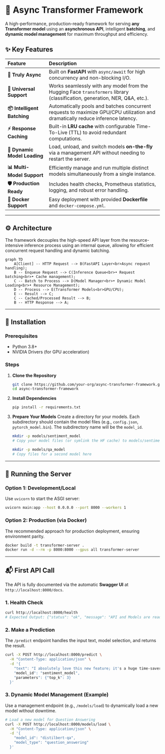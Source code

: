 
# 🚀 Async Transformer Framework

A high-performance, production-ready framework for serving **any Transformer model** using an **asynchronous API**, intelligent **batching**, and **dynamic model management** for maximum throughput and efficiency.

## ✨ Key Features

| Feature | Description |
| :--- | :--- |
| **🔄 Truly Async** | Built on **FastAPI** with `async/await` for high concurrency and non-blocking I/O. |
| **🎯 Universal Support** | Works seamlessly with any model from the Hugging Face `transformers` library (classification, generation, NER, Q\&A, etc.). |
| **📦 Intelligent Batching** | Automatically pools and batches concurrent requests to maximize GPU/CPU utilization and dramatically reduce inference latency. |
| **⚡ Response Caching** | Built-in **LRU cache** with configurable Time-To-Live (TTL) to avoid redundant computations. |
| **🔌 Dynamic Model Loading** | Load, unload, and switch models **on-the-fly** via a management API without needing to restart the server. |
| **📊 Multi-Model Support** | Efficiently manage and run multiple distinct models simultaneously from a single instance. |
| **🛡️ Production Ready** | Includes health checks, Prometheus statistics, logging, and robust error handling. |
| **🐳 Docker Support** | Easy deployment with provided **Dockerfile** and `docker-compose.yml`. |

-----

## ⚙️ Architecture

The framework decouples the high-speed API layer from the resource-intensive inference process using an internal queue, allowing for efficient concurrent request handling and dynamic batching.

```mermaid
graph TD
    A[Client] -- HTTP Request --> B(FastAPI Layer<br>Async request handling);
    B -- Enqueue Request --> C(Inference Queue<br>• Request batching<br>• Cache management);
    C -- Batch to Process --> D(Model Manager<br>• Dynamic Model Loading<br>• Resource Management);
    D -- Process --> E(Transformer Models<br>GPU/CPU);
    E -- Result --> C;
    C -- Cached/Processed Result --> B;
    B -- HTTP Response --> A;

```

-----

## 🔧 Installation

### Prerequisites

  * Python 3.8+
  * NVIDIA Drivers (for GPU acceleration)

### Steps

1.  **Clone the Repository**

    ```bash
    git clone https://github.com/your-org/async-transformer-framework.git
    cd async-transformer-framework
    ```

2.  **Install Dependencies**

    ```bash
    pip install -r requirements.txt
    ```

3.  **Prepare Your Models**
    Create a directory for your models. Each subdirectory should contain the model files (e.g., `config.json`, `pytorch_model.bin`). The subdirectory name will be the `model_id`.

    ```bash
    mkdir -p models/sentiment_model
    # Copy your model files (or symlink the HF cache) to models/sentiment_model/

    mkdir -p models/qa_model
    # Copy files for a second model here
    ```

-----

## 🚀 Running the Server

### Option 1: Development/Local

Use `uvicorn` to start the ASGI server:

```bash
uvicorn main:app --host 0.0.0.0 --port 8000 --workers 1
```

### Option 2: Production (via Docker)

The recommended approach for production deployment, ensuring environment parity.

```bash
docker build -t transformer-server .
docker run -d --rm -p 8000:8000 --gpus all transformer-server
```

-----

## 📬 First API Call

The API is fully documented via the automatic **Swagger UI** at `http://localhost:8000/docs`.

### 1\. Health Check

```bash
curl http://localhost:8000/health
# Expected Output: {"status": "ok", "message": "API and Models are ready."}
```

### 2\. Make a Prediction

The `/predict` endpoint handles the input text, model selection, and returns the result.

```bash
curl -X POST http://localhost:8000/predict \
  -H "Content-Type: application/json" \
  -d '{
    "text": "I absolutely love this new feature; it's a huge time-saver!", 
    "model_id": "sentiment_model",
    "parameters": {"top_k": 3}
  }'
```

### 3\. Dynamic Model Management (Example)

Use a management endpoint (e.g., `/models/load`) to dynamically load a new model without downtime.

```bash
# Load a new model for Question Answering
curl -X POST http://localhost:8000/models/load \
  -H "Content-Type: application/json" \
  -d '{
    "model_id": "distilbert-qa",
    "model_type": "question_answering" 
  }'
```
